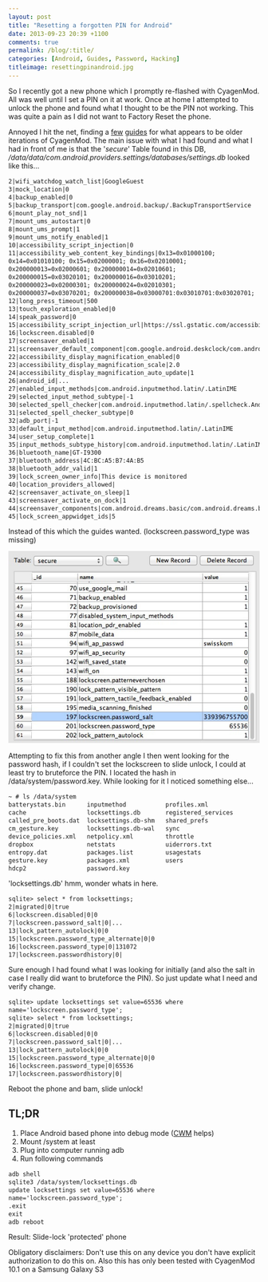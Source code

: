 ```yaml
---
layout: post
title: "Resetting a forgotten PIN for Android"
date: 2013-09-23 20:39 +1100
comments: true
permalink: /blog/:title/
categories: [Android, Guides, Password, Hacking]
titleimage: resettingpinandroid.jpg
---
```


So I recently got a new phone which I promptly re-flashed with CyagenMod. All was well until I set a PIN on it at work. Once at home I attempted to unlock the phone and found what I thought to be the PIN not working. This was quite a pain as I did not want to Factory Reset the phone.

Annoyed I hit the net, finding a [few][xda-developers-forum] [guides][spreitzenbarth-article] for what appears to be older iterations of CyagenMod. The main issue with what I had found and what I had in front of me is that the '*secure*' Table found in this DB,
*/data/data/com.android.providers.settings/databases/settings.db* looked like this...

```
2|wifi_watchdog_watch_list|GoogleGuest
3|mock_location|0
4|backup_enabled|0
5|backup_transport|com.google.android.backup/.BackupTransportService
6|mount_play_not_snd|1
7|mount_ums_autostart|0
8|mount_ums_prompt|1
9|mount_ums_notify_enabled|1
10|accessibility_script_injection|0
11|accessibility_web_content_key_bindings|0x13=0x01000100; 0x14=0x01010100; 0x15=0x02000001; 0x16=0x02010001; 0x200000013=0x02000601; 0x200000014=0x02010601; 0x200000015=0x03020101; 0x200000016=0x03010201; 0x200000023=0x02000301; 0x200000024=0x02010301; 0x200000037=0x03070201; 0x200000038=0x03000701:0x03010701:0x03020701;
12|long_press_timeout|500
13|touch_exploration_enabled|0
14|speak_password|0
15|accessibility_script_injection_url|https://ssl.gstatic.com/accessibility/javascript/android/AndroidVox_v1.js
16|lockscreen.disabled|0
17|screensaver_enabled|1
21|screensaver_default_component|com.google.android.deskclock/com.android.deskclock.Screensaver
22|accessibility_display_magnification_enabled|0
23|accessibility_display_magnification_scale|2.0
24|accessibility_display_magnification_auto_update|1
26|android_id|...
27|enabled_input_methods|com.android.inputmethod.latin/.LatinIME
29|selected_input_method_subtype|-1
30|selected_spell_checker|com.android.inputmethod.latin/.spellcheck.AndroidSpellCheckerService
31|selected_spell_checker_subtype|0
32|adb_port|-1
33|default_input_method|com.android.inputmethod.latin/.LatinIME
34|user_setup_complete|1
35|input_methods_subtype_history|com.android.inputmethod.latin/.LatinIME;-921088104
36|bluetooth_name|GT-I9300
37|bluetooth_address|4C:BC:A5:B7:4A:B5
38|bluetooth_addr_valid|1
39|lock_screen_owner_info|This device is monitored
40|location_providers_allowed|
42|screensaver_activate_on_sleep|1
43|screensaver_activate_on_dock|1
44|screensaver_components|com.android.dreams.basic/com.android.dreams.basic.Colors
45|lock_screen_appwidget_ids|5
```

Instead of this which the guides wanted. (lockscreen.password_type was missing)

<div class="box alt">
    <div class="row uniform 50%">
        <div class="12u">
            <span class="image 12u">
                <img class="post-img centre" src="/assets/images/blog/expected-pin-db.jpg">
            </span>
        </div>
    </div>
</div>

Attempting to fix this from another angle I then went looking for the password hash, if I couldn't set the lockscreen to slide unlock, I could at least try to bruteforce the PIN. I located the hash in /data/system/password.key. While looking for it I noticed something else...

```
~ # ls /data/system
batterystats.bin      inputmethod           profiles.xml
cache                 locksettings.db       registered_services
called_pre_boots.dat  locksettings.db-shm   shared_prefs
cm_gesture.key        locksettings.db-wal   sync
device_policies.xml   netpolicy.xml         throttle
dropbox               netstats              uiderrors.txt
entropy.dat           packages.list         usagestats
gesture.key           packages.xml          users
hdcp2                 password.key
```

'locksettings.db' hmm, wonder whats in here. 

```
sqlite> select * from locksettings;
2|migrated|0|true
6|lockscreen.disabled|0|0
7|lockscreen.password_salt|0|...
13|lock_pattern_autolock|0|0
15|lockscreen.password_type_alternate|0|0
16|lockscreen.password_type|0|131072
17|lockscreen.passwordhistory|0|
```

Sure enough I had found what I was looking for initially (and also the salt in case I really did want to bruteforce the PIN). So just update what I need and verify change.

```
sqlite> update locksettings set value=65536 where name='lockscreen.password_type';
sqlite> select * from locksettings;
2|migrated|0|true
6|lockscreen.disabled|0|0
7|lockscreen.password_salt|0|...
13|lock_pattern_autolock|0|0
15|lockscreen.password_type_alternate|0|0
16|lockscreen.password_type|0|65536
17|lockscreen.passwordhistory|0|
```

Reboot the phone and bam, slide unlock! 

## TL;DR

1. Place Android based phone into debug mode ([CWM][clockwork-mod] helps)
2. Mount /system at least
3. Plug into computer running adb
4. Run following commands

```
adb shell
sqlite3 /data/system/locksettings.db 
update locksettings set value=65536 where name='lockscreen.password_type';
.exit
exit
adb reboot
```

Result: Slide-lock 'protected' phone

Obligatory disclaimers: Don't use this on any device you don't have explicit authorization to do this on. Also this has only been tested with CyagenMod 10.1 on a Samsung Galaxy S3

[xda-developers-forum]:   https://forum.xda-developers.com/showthread.php?t=1409304
[spreitzenbarth-article]: https://forensics.spreitzenbarth.de/2012/02/28/cracking-pin-and-password-locks-on-android/
[clockwork-mod]:          https://forum.xda-developers.com/wiki/ClockworkMod_Recovery
